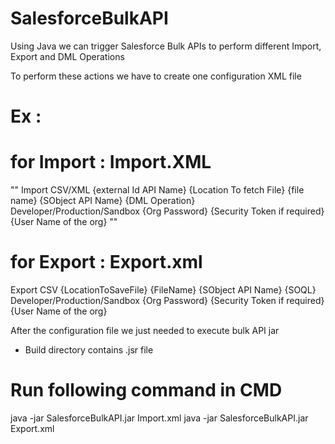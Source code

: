 # SalesforceBulkAPI
Using Java we can trigger Salesforce Bulk APIs to perform different Import, Export and DML Operations

To perform these actions we have to create one configuration XML file

# Ex :
# for Import : Import.XML
""<?xml version="1.0" encoding="UTF-8" standalone="yes"?>
<Information>
    <action>Import</action>
    <importInformation>
        <contentType>CSV/XML</contentType>
        <externalIdFieldName>{external Id API Name}</externalIdFieldName>
        <fileLocation>{Location To fetch File}</fileLocation>
        <fileName>{file name}</fileName>
        <objectName>{SObject API Name}</objectName>
        <operation>{DML Operation}</operation>
    </importInformation>
    <userinformation>
        <orgtype>Developer/Production/Sandbox</orgtype>
        <password>{Org Password}</password>
        <securityToken>{Security Token if required}</securityToken>
        <username>{User Name of the org}</username>
    </userinformation>
</Information>""

# for Export : Export.xml
<?xml version="1.0" encoding="UTF-8" standalone="yes"?>
<Information>
    <action>Export</action>
    <exportInformation>
        <contentType>CSV</contentType>
        <fileLocation>{LocationToSaveFile}</fileLocation>
        <fileName>{FileName}</fileName>
        <objectName>{SObject API Name}</objectName>
        <soql>{SOQL}</soql>
    </exportInformation>
    <userinformation>
        <orgtype>Developer/Production/Sandbox</orgtype>
        <password>{Org Password}</password>
        <securityToken>{Security Token if required}</securityToken>
        <username>{User Name of the org}</username>
    </userinformation>
</Information>

After the configuration file we just needed to execute bulk API jar
* Build directory contains .jsr file

# Run following command in CMD

java -jar SalesforceBulkAPI.jar Import.xml
java -jar SalesforceBulkAPI.jar Export.xml
